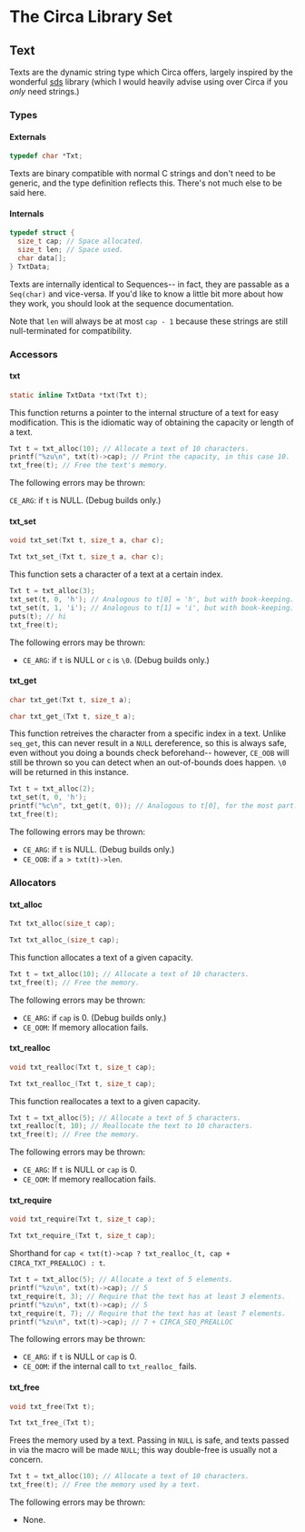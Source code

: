 # The Circa Library Set

## Text

Texts are the dynamic string type which Circa offers, largely inspired by the
wonderful [sds](https://github.com/antirez/sds) library (which I would heavily
advise using over Circa if you *only* need strings.)

### Types

#### Externals

```C
typedef char *Txt;
```

Texts are binary compatible with normal C strings and don't need to be generic,
and the type definition reflects this. There's not much else to be said here.

#### Internals

```C
typedef struct {
  size_t cap; // Space allocated.
  size_t len; // Space used.
  char data[];
} TxtData;
```

Texts are internally identical to Sequences-- in fact, they are passable as a
`Seq(char)` and vice-versa. If you'd like to know a little bit more about how
they work, you should look at the sequence documentation.

Note that `len` will always be at most `cap - 1` because these strings are still
null-terminated for compatibility.

### Accessors

#### txt

```C
static inline TxtData *txt(Txt t);
```

This function returns a pointer to the internal structure of a text for easy
modification. This is the idiomatic way of obtaining the capacity or length of a
text.

```C
Txt t = txt_alloc(10); // Allocate a text of 10 characters.
printf("%zu\n", txt(t)->cap); // Print the capacity, in this case 10.
txt_free(t); // Free the text's memory.
```

The following errors may be thrown:

`CE_ARG`: if `t` is NULL. (Debug builds only.)

#### txt_set

```C
void txt_set(Txt t, size_t a, char c);

Txt txt_set_(Txt t, size_t a, char c);
```

This function sets a character of a text at a certain index.

```C
Txt t = txt_alloc(3);
txt_set(t, 0, 'h'); // Analogous to t[0] = 'h', but with book-keeping.
txt_set(t, 1, 'i'); // Analogous to t[1] = 'i', but with book-keeping.
puts(t); // hi
txt_free(t);
```

The following errors may be thrown:

- `CE_ARG`: if `t` is NULL or `c` is `\0`. (Debug builds only.)

#### txt_get

```C
char txt_get(Txt t, size_t a);

char txt_get_(Txt t, size_t a);
```

This function retreives the character from a specific index in a text. Unlike
`seq_get`, this can never result in a `NULL` dereference, so this is always
safe, even without you doing a bounds check beforehand-- however, `CE_OOB` will
still be thrown so you can detect when an out-of-bounds does happen. `\0` will
be returned in this instance.

```C
Txt t = txt_alloc(2);
txt_set(t, 0, 'h');
printf("%c\n", txt_get(t, 0)); // Analogous to t[0], for the most part.
txt_free(t);
```

The following errors may be thrown:

- `CE_ARG`: if `t` is NULL. (Debug builds only.)
- `CE_OOB`: if `a > txt(t)->len`.

### Allocators

#### txt_alloc

```C
Txt txt_alloc(size_t cap);

Txt txt_alloc_(size_t cap);
```

This function allocates a text of a given capacity.

```C
Txt t = txt_alloc(10); // Allocate a text of 10 characters.
txt_free(t); // Free the memory.
```

The following errors may be thrown:

- `CE_ARG`: if `cap` is 0. (Debug builds only.)
- `CE_OOM`: If memory allocation fails.

#### txt_realloc

```C
void txt_realloc(Txt t, size_t cap);

Txt txt_realloc_(Txt t, size_t cap);
```

This function reallocates a text to a given capacity.

```C
Txt t = txt_alloc(5); // Allocate a text of 5 characters.
txt_realloc(t, 10); // Reallocate the text to 10 characters.
txt_free(t); // Free the memory.
```

The following errors may be thrown:

- `CE_ARG`: If `t` is NULL or `cap` is 0.
- `CE_OOM`: If memory reallocation fails.

#### txt_require

```C
void txt_require(Txt t, size_t cap);

Txt txt_require_(Txt t, size_t cap);
```

Shorthand for `cap < txt(t)->cap ? txt_realloc_(t, cap + CIRCA_TXT_PREALLOC) : t`.

```C
Txt t = txt_alloc(5); // Allocate a text of 5 elements.
printf("%zu\n", txt(t)->cap); // 5
txt_require(t, 3); // Require that the text has at least 3 elements.
printf("%zu\n", txt(t)->cap); // 5
txt_require(t, 7); // Require that the text has at least 7 elements.
printf("%zu\n", txt(t)->cap); // 7 + CIRCA_SEQ_PREALLOC
```

The following errors may be thrown:

- `CE_ARG`: if `t` is NULL or `cap` is 0.
- `CE_OOM`: if the internal call to `txt_realloc_` fails.

#### txt_free

```C
void txt_free(Txt t);

Txt txt_free_(Txt t);
```

Frees the memory used by a text. Passing in `NULL` is safe, and texts passed in
via the macro will be made `NULL`; this way double-free is usually not a concern.

```C
Txt t = txt_alloc(10); // Allocate a text of 10 characters.
txt_free(t); // Free the memory used by a text.
```

The following errors may be thrown:

- None.
